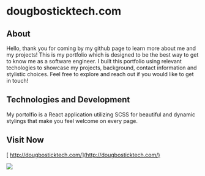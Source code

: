 # dougbosticktech.com

## About

Hello, thank you for coming by my github page to learn more about me and my projects! This is my portfolio which is designed to be the best way to get to know me as a software engineer. I built this portfolio using relevant techologies to showcase my projects, background, contact information and stylistic choices. Feel free to explore and reach out if you would like to get in touch!


## Technologies and Development

My portolfio is a React application utilizing SCSS for beautiful and dynamic stylings that make you feel welcome on every page. 

## Visit Now
[ http://dougbosticktech.com/](http://dougbosticktech.com/)

 <a href="http://dougbosticktech.com/" target="_blank">
  <img src="[https://github.com/dougbostick/portfolio_og/assets/images/logo.png](https://github.com/dougbostick/portfolio_og/blob/main/src/assets/images/logo.png)https://github.com/dougbostick/portfolio_og/blob/main/src/assets/images/logo.png" />
 </a>



